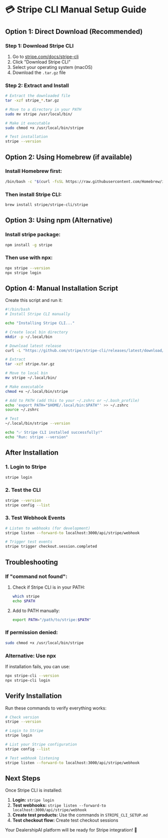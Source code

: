 # 💳 Stripe CLI Manual Setup Guide

## Option 1: Direct Download (Recommended)

### Step 1: Download Stripe CLI
1. Go to [stripe.com/docs/stripe-cli](https://stripe.com/docs/stripe-cli)
2. Click "Download Stripe CLI"
3. Select your operating system (macOS)
4. Download the `.tar.gz` file

### Step 2: Extract and Install
```bash
# Extract the downloaded file
tar -xzf stripe_*.tar.gz

# Move to a directory in your PATH
sudo mv stripe /usr/local/bin/

# Make it executable
sudo chmod +x /usr/local/bin/stripe

# Test installation
stripe --version
```

## Option 2: Using Homebrew (if available)

### Install Homebrew first:
```bash
/bin/bash -c "$(curl -fsSL https://raw.githubusercontent.com/Homebrew/install/HEAD/install.sh)"
```

### Then install Stripe CLI:
```bash
brew install stripe/stripe-cli/stripe
```

## Option 3: Using npm (Alternative)

### Install stripe package:
```bash
npm install -g stripe
```

### Then use with npx:
```bash
npx stripe --version
npx stripe login
```

## Option 4: Manual Installation Script

Create this script and run it:

```bash
#!/bin/bash
# Install Stripe CLI manually

echo "Installing Stripe CLI..."

# Create local bin directory
mkdir -p ~/.local/bin

# Download latest release
curl -L "https://github.com/stripe/stripe-cli/releases/latest/download/stripe_$(uname -s)_$(uname -m).tar.gz" -o stripe.tar.gz

# Extract
tar -xzf stripe.tar.gz

# Move to local bin
mv stripe ~/.local/bin/

# Make executable
chmod +x ~/.local/bin/stripe

# Add to PATH (add this to your ~/.zshrc or ~/.bash_profile)
echo 'export PATH="$HOME/.local/bin:$PATH"' >> ~/.zshrc
source ~/.zshrc

# Test
~/.local/bin/stripe --version

echo "✅ Stripe CLI installed successfully!"
echo "Run: stripe --version"
```

## After Installation

### 1. Login to Stripe
```bash
stripe login
```

### 2. Test the CLI
```bash
stripe --version
stripe config --list
```

### 3. Test Webhook Events
```bash
# Listen to webhooks (for development)
stripe listen --forward-to localhost:3000/api/stripe/webhook

# Trigger test events
stripe trigger checkout.session.completed
```

## Troubleshooting

### If "command not found":
1. Check if Stripe CLI is in your PATH:
   ```bash
   which stripe
   echo $PATH
   ```

2. Add to PATH manually:
   ```bash
   export PATH="/path/to/stripe:$PATH"
   ```

### If permission denied:
```bash
sudo chmod +x /usr/local/bin/stripe
```

### Alternative: Use npx
If installation fails, you can use:
```bash
npx stripe-cli --version
npx stripe-cli login
```

## Verify Installation

Run these commands to verify everything works:

```bash
# Check version
stripe --version

# Login to Stripe
stripe login

# List your Stripe configuration
stripe config --list

# Test webhook listening
stripe listen --forward-to localhost:3000/api/stripe/webhook
```

## Next Steps

Once Stripe CLI is installed:

1. **Login:** `stripe login`
2. **Test webhooks:** `stripe listen --forward-to localhost:3000/api/stripe/webhook`
3. **Create test products:** Use the commands in `STRIPE_CLI_SETUP.md`
4. **Test checkout flow:** Create test checkout sessions

Your DealershipAI platform will be ready for Stripe integration! 🚀
